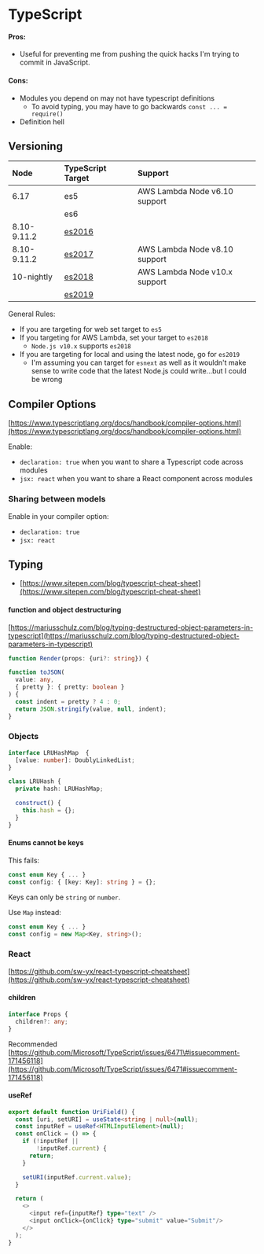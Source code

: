 # TypeScript

#### Pros:

* Useful for preventing me from pushing the quick hacks I'm trying to commit in JavaScript.

#### Cons:

* Modules you depend on may not have typescript definitions
  * To avoid typing, you may have to go backwards `const ... = require()`
* Definition hell

## Versioning

| Node | TypeScript Target | Support |
| :--- | :--- | :--- |
| 6.17 | es5 | AWS Lambda Node v6.10 support |
|  | es6  |  |
| 8.10-9.11.2 | [es2016](https://node.green/#ES2016) |  |
| 8.10-9.11.2 | [es2017](https://node.green/#ES2017) | AWS Lambda Node v8.10 support |
| 10-nightly | [es2018](https://node.green/#ES2018) | AWS Lambda Node v10.x support |
|  | [es2019](https://node.green/#ES2019) |  |

General Rules:

* If you are targeting for web set target to `es5`
* If you targeting for AWS Lambda, set your target to `es2018`
  * `Node.js v10.x` supports `es2018`
* If you are targeting for local and using the latest node, go for `es2019`
  * I'm assuming you can target for `esnext` as well as it wouldn't make sense to write code that the latest Node.js could write...but I could be wrong

## Compiler Options

[https://www.typescriptlang.org/docs/handbook/compiler-options.html](https://www.typescriptlang.org/docs/handbook/compiler-options.html)

Enable:

* `declaration: true` when you want to share a Typescript code across modules
* `jsx: react` when you want to share a React component across modules

### Sharing between models

Enable in your compiler option:

* `declaration: true` 
* `jsx: react` 

## Typing

* [https://www.sitepen.com/blog/typescript-cheat-sheet](https://www.sitepen.com/blog/typescript-cheat-sheet)

#### function and object destructuring

[https://mariusschulz.com/blog/typing-destructured-object-parameters-in-typescript](https://mariusschulz.com/blog/typing-destructured-object-parameters-in-typescript)

```typescript
function Render(props: {uri?: string}) {
```

```typescript
function toJSON(
  value: any,
  { pretty }: { pretty: boolean }
) {
  const indent = pretty ? 4 : 0;
  return JSON.stringify(value, null, indent);
}
```

### Objects

```typescript
interface LRUHashMap  {
  [value: number]: DoublyLinkedList;
}

class LRUHash {
  private hash: LRUHashMap;

  construct() {
    this.hash = {};
  }
}
```

#### Enums cannot be keys

This fails:

```typescript
const enum Key { ... }
const config: { [key: Key]: string } = {};
```

Keys can only be `string` or `number`.

Use `Map` instead:

```typescript
const enum Key { ... }
const config = new Map<Key, string>();
```

### React

[https://github.com/sw-yx/react-typescript-cheatsheet](https://github.com/sw-yx/react-typescript-cheatsheet)

#### children

```typescript
interface Props {
  children?: any;
}
```

Recommended [https://github.com/Microsoft/TypeScript/issues/6471\#issuecomment-171456118](https://github.com/Microsoft/TypeScript/issues/6471#issuecomment-171456118)

#### useRef

```typescript
export default function UriField() {
  const [uri, setURI] = useState<string | null>(null);
  const inputRef = useRef<HTMLInputElement>(null);
  const onClick = () => {
    if (!inputRef ||
        !inputRef.current) {
      return;
    }

    setURI(inputRef.current.value);
  }

  return (
    <>
      <input ref={inputRef} type="text" />
      <input onClick={onClick} type="submit" value="Submit"/>
    </>
  );
}
```

